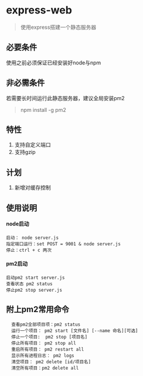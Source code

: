 # express-web
> 使用express搭建一个静态服务器

## 必要条件
使用之前必须保证已经安装好node与npm

## 非必需条件
 若需要长时间运行此静态服务器，建议全局安装pm2
 > npm install -g  pm2
 
## 特性
1. 支持自定义端口
2. 支持gzip

## 计划
1. 新增对缓存控制
 
## 使用说明
#### node启动
```
启动： node server.js
指定端口运行：set POST = 9001 & node server.js
停止：ctrl + c 两次
```
#### pm2启动
```
启动pm2 start server.js
查看状态 pm2 status 
停止pm2 stop server.js
```

## 附上pm2常用命令
```
  查看pm2全部项目项：pm2 status
  运行一个项目： pm2 start [文件名] [--name 命名][可选]
  停止一个项目:  pm2 stop [项目名]
  停止所有项目： pm2 stop all
  重启所有项目： pm2 restart all
  显示所有进程日志： pm2 logs
  清空项目： pm2 delete [id/项目名]
  清空所有项目：pm2 delete all
```



